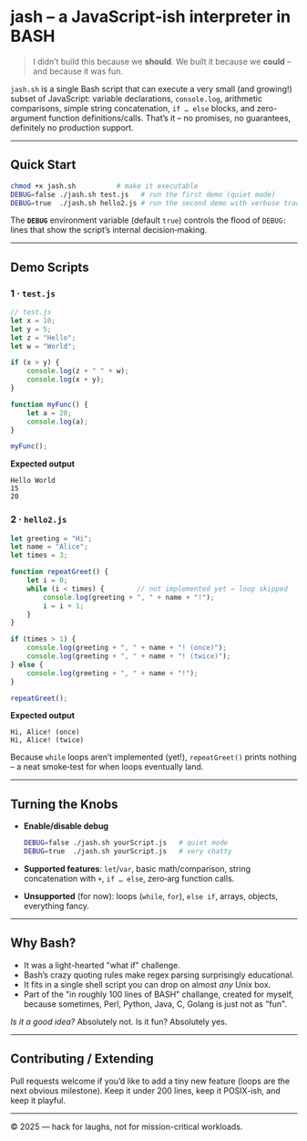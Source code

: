 # jash – a JavaScript‑ish interpreter in BASH

> I didn’t build this because we **should**. We built it because we **could** – and because it was fun.

`jash.sh` is a single Bash script that can execute a very small (and growing!) subset of JavaScript: variable declarations, `console.log`, arithmetic comparisons, simple string concatenation, `if … else` blocks, and zero-argument function definitions/calls. That’s it – no promises, no guarantees, definitely no production support.

---

## Quick Start

```bash
chmod +x jash.sh          # make it executable
DEBUG=false ./jash.sh test.js   # run the first demo (quiet mode)
DEBUG=true  ./jash.sh hello2.js # run the second demo with verbose tracing
```

The **`DEBUG`** environment variable (default `true`) controls the flood of `DEBUG:` lines that show the script’s internal decision‑making.

---

## Demo Scripts

### 1 · `test.js`

```js
// test.js
let x = 10;
let y = 5;
let z = "Hello";
let w = "World";

if (x > y) {
    console.log(z + " " + w);
    console.log(x + y);
}

function myFunc() {
    let a = 20;
    console.log(a);
}

myFunc();
```

**Expected output**

```text
Hello World
15
20
```

### 2 · `hello2.js`

```js
let greeting = "Hi";
let name = "Alice";
let times = 3;

function repeatGreet() {
    let i = 0;
    while (i < times) {        // not implemented yet → loop skipped
        console.log(greeting + ", " + name + "!");
        i = i + 1;
    }
}

if (times > 1) {
    console.log(greeting + ", " + name + "! (once)");
    console.log(greeting + ", " + name + "! (twice)");
} else {
    console.log(greeting + ", " + name + "!");
}

repeatGreet();
```

**Expected output**

```text
Hi, Alice! (once)
Hi, Alice! (twice)
```

Because `while` loops aren’t implemented (yet!), `repeatGreet()` prints nothing – a neat smoke‑test for when loops eventually land.

---

## Turning the Knobs

* **Enable/disable debug**

  ```bash
  DEBUG=false ./jash.sh yourScript.js   # quiet mode
  DEBUG=true  ./jash.sh yourScript.js   # very chatty
  ```
* **Supported features**: `let`/`var`, basic math/comparison, string concatenation with `+`, `if … else`, zero‑arg function calls.
* **Unsupported** (for now): loops (`while`, `for`), `else if`, arrays, objects, everything fancy.

---

## Why Bash?

* It was a light-hearted "what if" challenge.
* Bash’s crazy quoting rules make regex parsing surprisingly educational.
* It fits in a single shell script you can drop on almost *any* Unix box.
* Part of the "in roughly 100 lines of BASH" challange, created for myself, because sometimes, Perl, Python, Java, C, Golang is just not as "fun".

*Is it a good idea?* Absolutely not. Is it fun? Absolutely yes.

---

## Contributing / Extending

Pull requests welcome if you’d like to add a tiny new feature (loops are the next obvious milestone). Keep it under 200 lines, keep it POSIX-ish, and keep it playful.

---

© 2025 — hack for laughs, not for mission-critical workloads.

